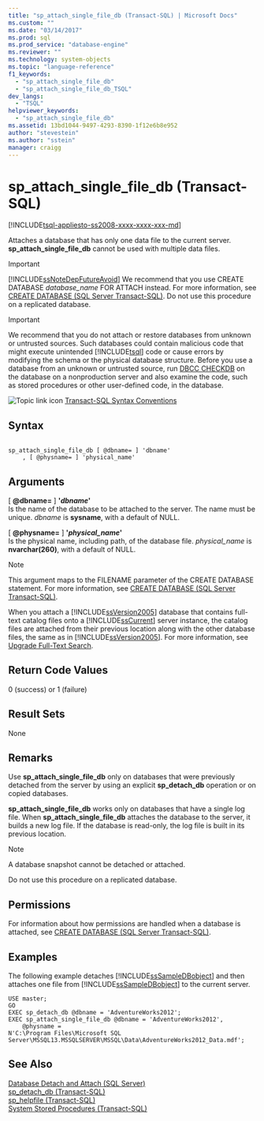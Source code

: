 ```yaml
---
title: "sp_attach_single_file_db (Transact-SQL) | Microsoft Docs"
ms.custom: ""
ms.date: "03/14/2017"
ms.prod: sql
ms.prod_service: "database-engine"
ms.reviewer: ""
ms.technology: system-objects
ms.topic: "language-reference"
f1_keywords: 
  - "sp_attach_single_file_db"
  - "sp_attach_single_file_db_TSQL"
dev_langs: 
  - "TSQL"
helpviewer_keywords: 
  - "sp_attach_single_file_db"
ms.assetid: 13bd1044-9497-4293-8390-1f12e6b8e952
author: "stevestein"
ms.author: "sstein"
manager: craigg
---
```

# sp_attach_single_file_db (Transact-SQL)
[!INCLUDE[tsql-appliesto-ss2008-xxxx-xxxx-xxx-md](../../includes/tsql-appliesto-ss2008-xxxx-xxxx-xxx-md.md)]

  Attaches a database that has only one data file to the current server. **sp_attach_single_file_db** cannot be used with multiple data files.  
  
> [!IMPORTANT]  
>  [!INCLUDE[ssNoteDepFutureAvoid](../../includes/ssnotedepfutureavoid-md.md)] We recommend that you use CREATE DATABASE *database_name* FOR ATTACH instead. For more information, see [CREATE DATABASE &#40;SQL Server Transact-SQL&#41;](../../t-sql/statements/create-database-sql-server-transact-sql.md). Do not use this procedure on a replicated database.  
  
> [!IMPORTANT]  
>  We recommend that you do not attach or restore databases from unknown or untrusted sources. Such databases could contain malicious code that might execute unintended [!INCLUDE[tsql](../../includes/tsql-md.md)] code or cause errors by modifying the schema or the physical database structure. Before you use a database from an unknown or untrusted source, run [DBCC CHECKDB](../../t-sql/database-console-commands/dbcc-checkdb-transact-sql.md) on the database on a nonproduction server and also examine the code, such as stored procedures or other user-defined code, in the database.  
  
 ![Topic link icon](../../database-engine/configure-windows/media/topic-link.gif "Topic link icon") [Transact-SQL Syntax Conventions](../../t-sql/language-elements/transact-sql-syntax-conventions-transact-sql.md)  
  
## Syntax  
  
```  
  
sp_attach_single_file_db [ @dbname= ] 'dbname'  
    , [ @physname= ] 'physical_name'  
```  
  
## Arguments  
 [ **@dbname=** ] **'***dbname***'**  
 Is the name of the database to be attached to the server. The name must be unique. *dbname* is **sysname**, with a default of NULL.  
  
 [ **@physname=** ] **'***physical_name***'**  
 Is the physical name, including path, of the database file. *physical_name* is **nvarchar(260)**, with a default of NULL.  
  
> [!NOTE]  
>  This argument maps to the FILENAME parameter of the CREATE DATABASE statement. For more information, see [CREATE DATABASE &#40;SQL Server Transact-SQL&#41;](../../t-sql/statements/create-database-sql-server-transact-sql.md).  
  
 When you attach a [!INCLUDE[ssVersion2005](../../includes/ssversion2005-md.md)] database that contains full-text catalog files onto a [!INCLUDE[ssCurrent](../../includes/sscurrent-md.md)] server instance, the catalog files are attached from their previous location along with the other database files, the same as in [!INCLUDE[ssVersion2005](../../includes/ssversion2005-md.md)]. For more information, see [Upgrade Full-Text Search](../../relational-databases/search/upgrade-full-text-search.md).  
  
## Return Code Values  
 0 (success) or 1 (failure)  
  
## Result Sets  
 None  
  
## Remarks  
 Use **sp_attach_single_file_db** only on databases that were previously detached from the server by using an explicit **sp_detach_db** operation or on copied databases.  
  
 **sp_attach_single_file_db** works only on databases that have a single log file. When **sp_attach_single_file_db** attaches the database to the server, it builds a new log file. If the database is read-only, the log file is built in its previous location.  
  
> [!NOTE]  
>  A database snapshot cannot be detached or attached.  
  
 Do not use this procedure on a replicated database.  
  
## Permissions  
 For information about how permissions are handled when a database is attached, see [CREATE DATABASE &#40;SQL Server Transact-SQL&#41;](../../t-sql/statements/create-database-sql-server-transact-sql.md).  
  
## Examples  
 The following example detaches [!INCLUDE[ssSampleDBobject](../../includes/sssampledbobject-md.md)] and then attaches one file from [!INCLUDE[ssSampleDBobject](../../includes/sssampledbobject-md.md)] to the current server.  
  
```  
USE master;  
GO  
EXEC sp_detach_db @dbname = 'AdventureWorks2012';  
EXEC sp_attach_single_file_db @dbname = 'AdventureWorks2012',   
    @physname =   
N'C:\Program Files\Microsoft SQL Server\MSSQL13.MSSQLSERVER\MSSQL\Data\AdventureWorks2012_Data.mdf';  
```  
  
## See Also  
 [Database Detach and Attach &#40;SQL Server&#41;](../../relational-databases/databases/database-detach-and-attach-sql-server.md)   
 [sp_detach_db &#40;Transact-SQL&#41;](../../relational-databases/system-stored-procedures/sp-detach-db-transact-sql.md)   
 [sp_helpfile &#40;Transact-SQL&#41;](../../relational-databases/system-stored-procedures/sp-helpfile-transact-sql.md)   
 [System Stored Procedures &#40;Transact-SQL&#41;](../../relational-databases/system-stored-procedures/system-stored-procedures-transact-sql.md)  
  
  
